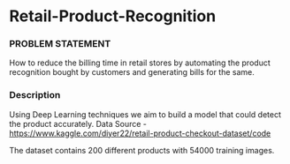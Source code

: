 # Retail-Product-Recognition

### PROBLEM STATEMENT

How to reduce the billing time in retail stores by automating the product recognition bought by customers and generating bills for the same.

### Description

Using Deep Learning techniques we aim to build a model that could detect the product accurately.
Data Source - https://www.kaggle.com/diyer22/retail-product-checkout-dataset/code

The dataset contains 200 different products with 54000 training images.
